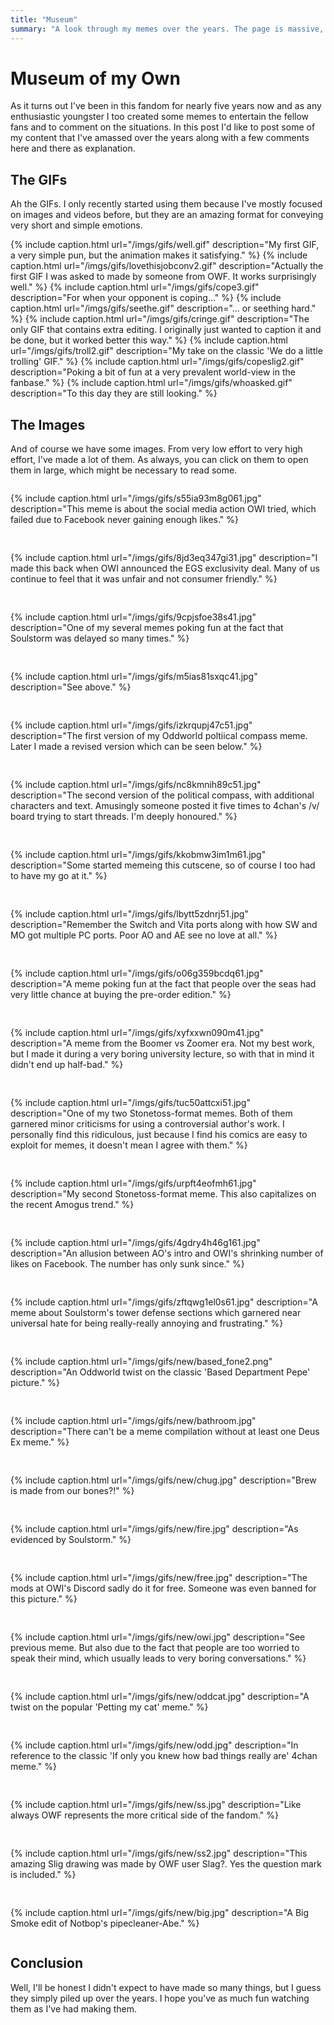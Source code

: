```yaml
---
title: "Museum"
summary: "A look through my memes over the years. The page is massive, don't use mobile traffic."
---
```


<style>
    .videobox {
        display: grid;
        grid-template-columns: 1fr 1fr;
        grid-gap: 1rem;
    }

    .videobox .video_cont {
        width: 100%;
    }

    .videobox .video_cont p {
        width: inherit;
        text-align: center;
        font-size: calc(var(--font-size) - 2px);
    }

    .videobox .video_cont video {
        width: inherit;
    }

    @media (orientation: portrait) {
        .videobox {
            grid-template-columns: 1fr;
            width: 100%;
        }
    }
</style>

# Museum of my Own

As it turns out I've been in this fandom for nearly five years now and as any enthusiastic youngster
I too created some memes to entertain the fellow fans and to comment on the situations. In this post
I'd like to post some of my content that I've amassed over the years along with a few comments here
and there as explanation.

## The GIFs

Ah the GIFs. I only recently started using them because I've mostly focused on images and videos
before, but they are an amazing format for conveying very short and simple emotions.

<div class="videobox">
{% include caption.html url="/imgs/gifs/well.gif" description="My first GIF, a very simple pun, but the animation makes it satisfying." %}
{% include caption.html url="/imgs/gifs/lovethisjobconv2.gif" description="Actually the first GIF I was asked to made by someone from OWF. It works surprisingly well." %}
{% include caption.html url="/imgs/gifs/cope3.gif" description="For when your opponent is coping..." %}
{% include caption.html url="/imgs/gifs/seethe.gif" description="... or seething hard." %}
{% include caption.html url="/imgs/gifs/cringe.gif" description="The only GIF that contains extra editing. I originally just wanted to caption it and be done, but it worked better this way." %}
{% include caption.html url="/imgs/gifs/troll2.gif" description="My take on the classic 'We do a little trolling' GIF." %}
{% include caption.html url="/imgs/gifs/copeslig2.gif" description="Poking a bit of fun at a very prevalent world-view in the fanbase." %}
{% include caption.html url="/imgs/gifs/whoasked.gif" description="To this day they are still looking." %}
</div>

## The Images

And of course we have some images. From very low effort to very high effort, I've made a lot
of them. As always, you can click on them to open them in large, which might be necessary to read some.

<div class="videobox">

{% include caption.html url="/imgs/gifs/s55ia93m8g061.jpg" description="This meme is about the social media action OWI tried, which failed due to Facebook never gaining enough likes." %}

{% include caption.html url="/imgs/gifs/8jd3eq347gi31.jpg" description="I made this back when OWI announced the EGS exclusivity deal. Many of us continue to feel that it was unfair and not consumer friendly." %}

{% include caption.html url="/imgs/gifs/9cpjsfoe38s41.jpg" description="One of my several memes poking fun at the fact that Soulstorm was delayed so many times." %}

{% include caption.html url="/imgs/gifs/m5ias81sxqc41.jpg" description="See above." %}

{% include caption.html url="/imgs/gifs/izkrqupj47c51.jpg" description="The first version of my
Oddworld poltiical compass meme. Later I made a revised version which can be seen below." %}

{% include caption.html url="/imgs/gifs/nc8kmnih89c51.jpg" description="The second version of the political compass, with additional characters and text. Amusingly someone posted it five times to 4chan's /v/ board trying to start threads. I'm deeply honoured." %}

{% include caption.html url="/imgs/gifs/kkobmw3im1m61.jpg" description="Some started memeing this cutscene, so of course I too had to have my go at it." %}

{% include caption.html url="/imgs/gifs/lbytt5zdnrj51.jpg" description="Remember the Switch and Vita ports along with how SW and MO got multiple PC ports. Poor AO and AE see no love at all." %}

{% include caption.html url="/imgs/gifs/o06g359bcdq61.jpg" description="A meme poking fun at the fact that people over the seas had very little chance at buying the pre-order edition." %}

{% include caption.html url="/imgs/gifs/xyfxxwn090m41.jpg" description="A meme from the Boomer vs Zoomer era. Not my best work, but I made it during a very boring university lecture, so with that in mind it didn't end up half-bad." %}

{% include caption.html url="/imgs/gifs/tuc50attcxi51.jpg" description="One of my two Stonetoss-format memes. Both of them garnered minor criticisms for using a controversial author's work. I personally find this ridiculous, just because I find his comics are easy to exploit for memes, it doesn't mean I agree with them." %}

{% include caption.html url="/imgs/gifs/urpft4eofmh61.jpg" description="My second Stonetoss-format meme. This also capitalizes on the recent Amogus trend." %}

{% include caption.html url="/imgs/gifs/4gdry4h46g161.jpg" description="An allusion between AO's intro and OWI's shrinking number of likes on Facebook. The number has only sunk since." %}

{% include caption.html url="/imgs/gifs/zftqwg1el0s61.jpg" description="A meme about Soulstorm's tower defense sections which garnered near universal hate for being really-really annoying and frustrating." %}

{% include caption.html url="/imgs/gifs/new/based_fone2.png" description="An Oddworld twist on the classic 'Based Department Pepe' picture." %}

{% include caption.html url="/imgs/gifs/new/bathroom.jpg" description="There can't be a meme compilation without at least one Deus Ex meme." %}

{% include caption.html url="/imgs/gifs/new/chug.jpg" description="Brew is made from our bones?!" %}

{% include caption.html url="/imgs/gifs/new/fire.jpg" description="As evidenced by Soulstorm." %}

{% include caption.html url="/imgs/gifs/new/free.jpg" description="The mods at OWI's Discord sadly do it for free. Someone was even banned for this picture." %}

{% include caption.html url="/imgs/gifs/new/owi.jpg" description="See previous meme. But also due to the fact that people are too worried to speak their mind, which usually leads to very boring conversations." %}

{% include caption.html url="/imgs/gifs/new/oddcat.jpg" description="A twist on the popular 'Petting my cat' meme." %}

{% include caption.html url="/imgs/gifs/new/odd.jpg" description="In reference to the classic 'If only you knew how bad things really are' 4chan meme." %}

{% include caption.html url="/imgs/gifs/new/ss.jpg" description="Like always OWF represents the more critical side of the fandom." %}

{% include caption.html url="/imgs/gifs/new/ss2.jpg" description="This amazing Slig drawing was made
by OWF user Slag?. Yes the question mark is included." %}

{% include caption.html url="/imgs/gifs/new/big.jpg" description="A Big Smoke edit of Notbop's pipecleaner-Abe." %}

</div>

## Conclusion

Well, I'll be honest I didn't expect to have made so many things, but I guess they simply piled up
over the years. I hope you've as much fun watching them as I've had making them.
